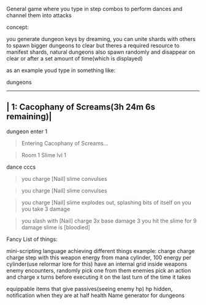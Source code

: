 General game where you type in step combos to perform dances and channel them into attacks

concept:

you generate dungeon keys by dreaming, you can unite shards with others to spawn bigger dungeons to clear but theres a required resource to manifest shards, natural dungeons also spawn randomly and disappear on clear or after a set amount of time(which is displayed)

as an example youd type in something like:

dungeons

-----------------------
| 1: Cacophany of Screams(3h 24m 6s remaining)|
-----------------------

dungeon enter 1

> Entering Cacophany of Screams...

>Room 1 
Slime lvl 1

dance cccs

> you charge [Nail] 
> slime convulses

> you charge [Nail]
> slime convulses

> you charge [Nail]
> slime explodes out, splashing bits of itself on you
> you take 3 damage

> you slash with [Nail]
> charge 3x base damage 3 
> you hit the slime for 9 damage
> slime is [bloodied]



Fancy List of things:

mini-scripting language achieving different things
example: charge charge charge step
with this weapon energy from mana cylinder, 100 energy per cylinder(use relormar lore for this)
have an internal grid inside weapons
enemy encounters, randomly pick one from them
enemies pick an action and charge x turns before executing it on the last turn of the time it takes

equippable items that give passives(seeing enemy hp)
hp hidden, notification when they are at half health
Name generator for dungeons